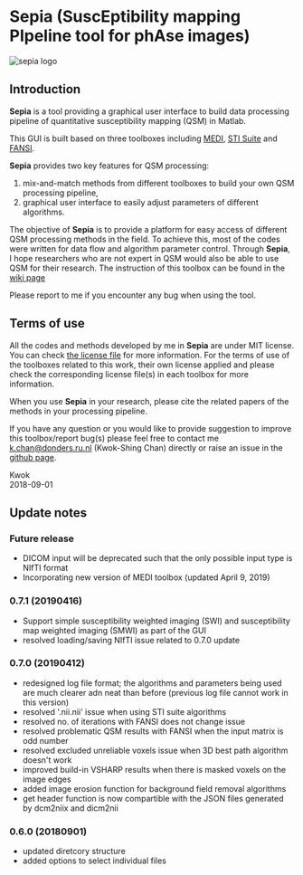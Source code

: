 # Sepia (SuscEptibility mapping PIpeline tool for phAse images)

![sepia logo](https://github.com/kschan0214/sepia/blob/master/logo/sepia.png?raw=true)

## Introduction  

**Sepia** is a tool providing a graphical user interface to build data processing pipeline of quantitative susceptibility mapping (QSM) in Matlab.

This GUI is built based on three toolboxes including [MEDI](http://weill.cornell.edu/mri/pages/qsm.html), [STI Suite](https://people.eecs.berkeley.edu/~chunlei.liu/software.html) and [FANSI](https://gitlab.com/cmilovic/FANSI-toolbox).

**Sepia** provides two key features for QSM processing:  
1. mix-and-match methods from different toolboxes to build your own QSM processing pipeline,
2. graphical user interface to easily adjust parameters of different algorithms.

The objective of **Sepia** is to provide a platform for easy access of different QSM processing methods in the field. To achieve this, most of the codes were written for data flow and algorithm parameter control. Through **Sepia**, I hope researchers who are not expert in QSM would also be able to use QSM for their research. The instruction of this toolbox can be found in the [wiki page](https://github.com/kschan0214/sepia/wiki)

Please report to me if you encounter any bug when using the tool.

## Terms of use
All the codes and methods developed by me in **Sepia** are under MIT license. You can check [the license file](https://github.com/kschan0214/Sepia/blob/master/LICENSE) for more information. For the terms of use of the toolboxes related to this work, their own license applied and please check the corresponding license file(s) in each toolbox for more information. 

When you use **Sepia** in your research, please cite the related papers of the methods in your processing pipeline. 

If you have any question or you would like to provide suggestion to improve this toolbox/report bug(s) please feel free to contact me k.chan@donders.ru.nl (Kwok-Shing Chan) directly or raise an issue in the [github page](https://github.com/kschan0214/sepia/issues).

Kwok  
2018-09-01


## Update notes  

### Future release
* DICOM input will be deprecated such that the only possible input type is NIfTI format
* Incorporating new version of MEDI toolbox (updated April 9, 2019)

### 0.7.1 (20190416)
* Support simple susceptibility weighted imaging (SWI) and susceptibility map weighted imaging (SMWI) as part of the GUI
* resolved loading/saving NIfTI issue related to 0.7.0 update

### 0.7.0 (20190412)
* redesigned log file format; the algorithms and parameters being used are much clearer adn neat than before (previous log file cannot work in this version)
* resolved '.nii.nii' issue when using STI suite algorithms
* resolved no. of iterations with FANSI does not change issue
* resolved problematic QSM results with FANSI when the input matrix is odd number
* resolved excluded unreliable voxels issue when 3D best path algorithm doesn't work
* improved build-in VSHARP results when there is masked voxels on the image edges
* added image erosion function for background field removal algorithms
* get header function is now compartible with the JSON files generated by dcm2niix and dicm2nii

### 0.6.0 (20180901)  
* updated diretcory structure
* added options to select individual files  


